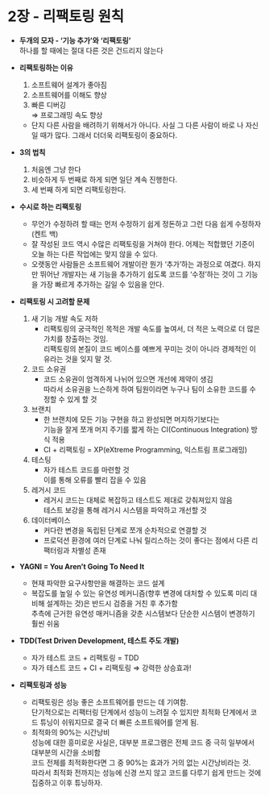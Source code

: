 # 2장 - 리팩토링 원칙

- **두개의 모자 - ‘기능 추가’와 ‘리팩토링’** <br />
  하나를 할 때에는 절대 다른 것은 건드리지 않는다
- **리팩토링하는 이유**

  1. 소프트웨어 설계가 좋아짐
  2. 소프트웨어를 이해도 향상
  3. 빠른 디버깅<br />
     ⇒ 프로그래밍 속도 향상

  - 단지 다른 사람을 배려하기 위해서가 아니다. 사실 그 다른 사람이 바로 나 자신일 때가 많다. 그래서 더더욱 리팩토링이 중요하다.

- **3의 법칙**
  1. 처음엔 그냥 한다
  2. 비슷하게 두 번째로 하게 되면 일단 계속 진행한다.
  3. 세 번째 하게 되면 리팩토링한다.
- **수시로 하는 리팩토링**
  - 무언가 수정하려 할 때는 먼저 수정하기 쉽게 정돈하고 그런 다음 쉽게 수정하자 (켄트 백)
  - 잘 작성된 코드 역시 수많은 리팩토링을 거쳐야 한다. 어제는 적합했던 기준이 오늘 하는 다른 작업에는 맞지 않을 수 있다.
  - 오랫동안 사람들은 소프트웨어 개발이란 뭔가 ‘추가’하는 과정으로 여겼다.
    하지만 뛰어난 개발자는 새 기능을 추가하기 쉽도록 코드를 ‘수정’하는 것이 그 기능을 가장 빠르게 추가하는 길일 수 있음을 안다.
- **리팩토링 시 고려할 문제**
  1. 새 기능 개발 속도 저하
     - 리팩토링의 궁극적인 목적은 개발 속도를 높여서, 더 적은 노력으로 더 많은 가치를 창출하는 것임. <br />
       리팩토링의 본질이 코드 베이스를 예쁘게 꾸미는 것이 아니라 경제적인 이유라는 것을 잊지 말 것.
  2. 코드 소유권
     - 코드 소유권이 엄격하게 나뉘어 있으면 개선에 제약이 생김 <br />
       따라서 소유권을 느슨하게 하여 팀원이라면 누구나 팀이 소유한 코드를 수정할 수 있게 할 것
  3. 브랜치
     - 한 브랜치에 모든 기능 구현을 하고 완성되면 머지하기보다는 <br />
       기능을 잘게 쪼개 머지 주기를 짧게 하는 CI(Continuous Integration) 방식 적용 <br />
     - CI + 리팩토링 = XP(eXtreme Programming, 익스트림 프로그래밍)
  4. 테스팅
     - 자가 테스트 코드를 마련할 것 <br />
       이를 통해 오류를 빨리 잡을 수 있음
  5. 레거시 코드
     - 레거시 코드는 대체로 복잡하고 테스트도 제대로 갖춰져있지 않음 <br />
       테스트 보강을 통해 레거시 시스템을 파악하고 개선할 것
  6. 데이터베이스
     - 커다란 변경을 독립된 단계로 쪼개 순차적으로 연결할 것 <br />
     - 프로덕션 환경에 여러 단계로 나눠 릴리스하는 것이 좋다는 점에서 다른 리팩터링과 차별성 존재
- **YAGNI = You Aren’t Going To Need It**
  - 현재 파악한 요구사항만을 해결하는 코드 설계
  - 복잡도를 높일 수 있는 유연성 메커니즘(향후 변경에 대처할 수 있도록 미리 대비해 설계하는 것)은 반드시 검증을 거친 후 추가함 <br />
    추측에 근거한 유연성 매커니즘을 갖춘 시스템보다 단순한 시스템이 변경하기 훨씬 쉬움
- **TDD(Test Driven Development, 테스트 주도 개발)**
  - 자가 테스트 코드 + 리팩토링 = TDD
  - 자가 테스트 코드 + CI + 리팩토링 ⇒ 강력한 상승효과!
- **리팩토링과 성능**
  - 리팩토링은 성능 좋은 소프트웨어를 만드는 데 기여함. <br />
    단기적으로는 리팩터링 단계에서 성능이 느려질 수 있지만 최적화 단계에서 코드 튜닝이 쉬워지므로 결국 더 빠른 소프트웨어를 얻게 됨.
  - 최적화의 90%는 시간낭비 <br />
    성능에 대한 흥미로운 사실은, 대부분 프로그램은 전체 코드 중 극히 일부에서 대부분의 시간을 소비함 <br />
    코드 전체를 최적화한다면 그 중 90%는 효과가 거의 없는 시간낭비라는 것. <br />
    따라서 최적화 전까지는 성능에 신경 쓰지 않고 코드를 다루기 쉽게 만드는 것에 집중하고 이후 튜닝하자.
